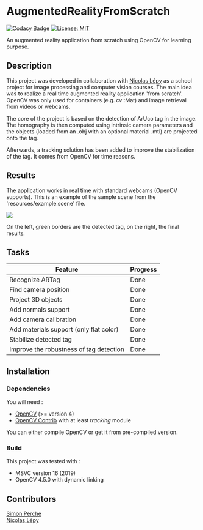 # AugmentedRealityFromScratch
 
[![Codacy Badge](https://app.codacy.com/project/badge/Grade/96fba42254024bf983cedd22ba061936)](https://www.codacy.com/gh/Solidras/AugmentedRealityFromScratch/dashboard?utm_source=github.com&amp;utm_medium=referral&amp;utm_content=Solidras/AugmentedRealityFromScratch&amp;utm_campaign=Badge_Grade)
[![License: MIT](https://img.shields.io/badge/License-MIT-yellow.svg)](https://opensource.org/licenses/MIT)

An augmented reality application from scratch using OpenCV for learning purpose.

## Description

This project was developed in collaboration with 
[Nicolas Lépy](https://github.com/nicolasLepy) as a school project for image processing and computer vision courses. The main idea was to realize a real time augmented reality application 'from scratch'. OpenCV was only used for containers (e.g. cv::Mat) and image retrieval from videos or webcams. 

The core of the project is based on the detection of ArUco tag in the image. The homography is then computed using intrinsic camera parameters and the objects (loaded from an .obj with an optional material .mtl) are projected onto the tag. 

Afterwards, a tracking solution has been added to improve the stabilization of the tag. It comes from OpenCV for time reasons. 

## Results

The application works in real time with standard webcams (OpenCV supports). This is an example of the sample scene from the 'resources/example.scene' file.

![](readme_files/ARFS.gif)

On the left, green borders are the detected tag, on the right, the final results. 

## Tasks
| Feature                                  | Progress     |
|------------------------------------------|--------------|
| Recognize ARTag                          | Done         |
| Find camera position                     | Done         |
| Project 3D objects                       | Done         |
| Add normals support                      | Done         |
| Add camera calibration                   | Done         |
| Add materials support (only flat color)  | Done         |
| Stabilize detected tag                   | Done         |
| Improve the robustness of tag detection  | Done         |


## Installation
### Dependencies
You will need :
* [OpenCV](https://opencv.org) (>= version 4)
* [OpenCV Contrib](https://github.com/opencv/opencv_contrib) with at least *tracking* module

You can either compile OpenCV or get it from pre-compiled version.

### Build
This project was tested with :
  * MSVC version 16 (2019)
  * OpenCV 4.5.0 with dynamic linking
  
## Contributors

[Simon Perche](https://github.com/Solidras) \
[Nicolas Lépy](https://github.com/nicolasLepy)

